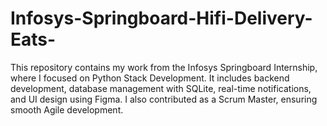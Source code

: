 # Infosys-Springboard-Hifi-Delivery-Eats-
This repository contains my work from the Infosys Springboard Internship, where I focused on Python Stack Development. It includes backend development, database management with SQLite, real-time notifications, and UI design using Figma. I also contributed as a Scrum Master, ensuring smooth Agile development. 
